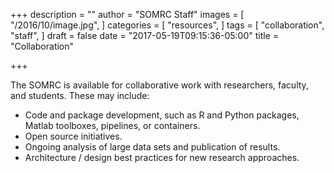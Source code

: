 +++
description = ""
author = "SOMRC Staff"
images = [
  "/2016/10/image.jpg",
]
categories = [
  "resources",
]
tags = [
  "collaboration",
  "staff",
]
draft = false
date = "2017-05-19T09:15:36-05:00"
title = "Collaboration"

+++

The SOMRC is available for collaborative work with researchers, faculty, and students. These may include:

* Code and package development, such as R and Python packages, Matlab toolboxes, pipelines, or containers.
* Open source initiatives.
* Ongoing analysis of large data sets and publication of results.
* Architecture / design best practices for new research approaches.
